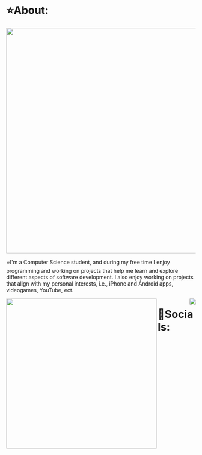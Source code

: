 # ⭐About:

<p align="center">
<img width="600" src = https://user-images.githubusercontent.com/112593394/204969179-c11bc921-36d7-4fa8-9d25-3ae72396784a.gif>
</p>

⭐I'm a Computer Science student, and during my free time I enjoy programming and working on projects that help me learn and explore different aspects of software development.
I also enjoy working on projects that align with my personal interests, i.e., iPhone and Android apps, videogames, YouTube, ect.

<img align="left" width = "400" src="https://github-readme-stats.vercel.app/api?username=ArshaFazlollahi&hide=prs,issues,contribs&show_icons=true&theme=dark">
<img align="right" src="https://github-readme-stats.vercel.app/api/top-langs/?username=ArshaFazlollahi&langs_count=10&layout=compact&theme=dark">

# 🔗Socials:


